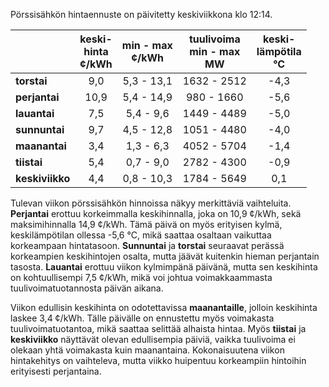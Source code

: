 Pörssisähkön hintaennuste on päivitetty keskiviikkona klo 12:14.

|               | keski-<br>hinta<br>¢/kWh | min - max<br>¢/kWh | tuulivoima<br>min - max<br>MW | keski-<br>lämpötila<br>°C |
|:-------------|:----------------:|:----------------:|:-------------:|:-------------:|
| **torstai**    | 9,0              | 5,3 - 13,1       | 1632 - 2512   | -4,3          |
| **perjantai**  | 10,9             | 5,4 - 14,9       | 980 - 1660    | -5,6          |
| **lauantai**   | 7,5              | 5,4 - 9,6        | 1449 - 4489   | -5,0          |
| **sunnuntai**  | 9,7              | 4,5 - 12,8       | 1051 - 4480   | -4,0          |
| **maanantai**  | 3,4              | 1,3 - 6,3        | 4052 - 5704   | -1,4          |
| **tiistai**    | 5,4              | 0,7 - 9,0        | 2782 - 4300   | -0,9          |
| **keskiviikko**| 4,4              | 0,8 - 10,3       | 1784 - 5649   | 0,1           |

Tulevan viikon pörssisähkön hinnoissa näkyy merkittäviä vaihteluita. **Perjantai** erottuu korkeimmalla keskihinnalla, joka on 10,9 ¢/kWh, sekä maksimihinnalla 14,9 ¢/kWh. Tämä päivä on myös erityisen kylmä, keskilämpötilan ollessa -5,6 °C, mikä saattaa osaltaan vaikuttaa korkeampaan hintatasoon. **Sunnuntai** ja **torstai** seuraavat perässä korkeampien keskihintojen osalta, mutta jäävät kuitenkin hieman perjantain tasosta. **Lauantai** erottuu viikon kylmimpänä päivänä, mutta sen keskihinta on kohtuullisempi 7,5 ¢/kWh, mikä voi johtua voimakkaammasta tuulivoimatuotannosta päivän aikana.

Viikon edullisin keskihinta on odotettavissa **maanantaille**, jolloin keskihinta laskee 3,4 ¢/kWh. Tälle päivälle on ennustettu myös voimakasta tuulivoimatuotantoa, mikä saattaa selittää alhaista hintaa. Myös **tiistai** ja **keskiviikko** näyttävät olevan edullisempia päiviä, vaikka tuulivoima ei olekaan yhtä voimakasta kuin maanantaina. Kokonaisuutena viikon hintakehitys on vaihteleva, mutta viikko huipentuu korkeampiin hintoihin erityisesti perjantaina.